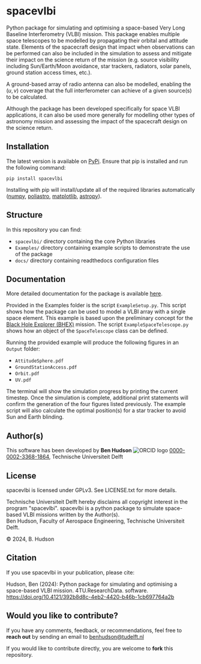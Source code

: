 spacevlbi
=========
Python package for simulating and optimising a space-based Very Long Baseline Interferometry (VLBI) mission. This package enables multiple space telescopes to be modelled by propagating their orbital and attitude state. Elements of the spacecraft design that impact when observations can be performed can also be included in the simulation to assess and mitigate their impact on the science return of the mission (e.g. source visibility including Sun/Earth/Moon avoidance, star trackers, radiators, solar panels, ground station access times, etc.).

A ground-based array of radio antenna can also be modelled, enabling the $(u,v)$ coverage that the full interferometer can achieve of a given source(s) to be calculated.

Although the package has been developed specifically for space VLBI applications, it can also be used more generally for modelling other types of astronomy mission and assessing the impact of the spacecraft design on the science return.

Installation
------------
The latest version is available on [PyPi](https://pypi.org/project/spacevlbi/). Ensure that pip is installed and run the following command:

`pip install spacevlbi`

Installing with pip will install/update all of the required libraries automatically ([numpy](http://www.numpy.org/), [poliastro](https://www.poliastro.space/), [matplotlib](http://www.matplotlib.org/), [astropy](http://www.astropy.org/)).

Structure
---------
In this repository you can find:
- `spacevlbi/` directory containing the core Python libraries
- `Examples/` directory containing example scripts to demonstrate the use of the package
- `docs/` directory containing readthedocs configuration files

Documentation
-------------
More detailed documentation for the package is available [here](https://spacevlbi.readthedocs.io/en/latest/).

Provided in the Examples folder is the script `ExampleSetup.py`. This script shows how the package can be used to model a VLBI array with a single space element. This example is based upon the preliminary concept for the [Black Hole Explorer (BHEX)](https://www.blackholeexplorer.org/) mission. The script `ExampleSpaceTelescope.py` shows how an object of the `SpaceTelescope` class can be defined.

Running the provided example will produce the following figures in an `Output` folder:
- `AttitudeSphere.pdf`
- `GroundStationAccess.pdf`
- `Orbit.pdf`
- `UV.pdf`

The terminal will show the simulation progress by printing the current timestep. Once the simulation is complete, additional print statements will confirm the generation of the four figures listed previously. The example script will also calculate the optimal position(s) for a star tracker to avoid Sun and Earth blinding.

Author(s)
---------
This software has been developed by
**Ben Hudson** ![ORCID logo](https://info.orcid.org/wp-content/uploads/2019/11/orcid_16x16.png) [0000-0002-3368-1864](https://orcid.org/0000-0002-3368-1864), Technische Universiteit Delft

License
-------
spacevlbi is licensed under GPLv3. See LICENSE.txt for more details.

Technische Universiteit Delft hereby disclaims all copyright interest in the program "spacevlbi". spacevlbi is a python package to simulate space-based VLBI missions written by the Author(s).  
Ben Hudson, Faculty of Aerospace Engineering, Technische Universiteit Delft.

&copy; 2024, B. Hudson

Citation
--------
If you use spacevlbi in your publication, please cite: 

Hudson, Ben (2024): Python package for simulating and optimising a space-based VLBI mission. 4TU.ResearchData. software. https://doi.org/10.4121/392b8d8c-4eb2-4420-b46b-1cb697764a2b

Would you like to contribute?
-----------------------------
If you have any comments, feedback, or recommendations, feel free to **reach out** by sending an email to benhudson@tudelft.nl

If you would like to contribute directly, you are welcome to **fork** this repository.
